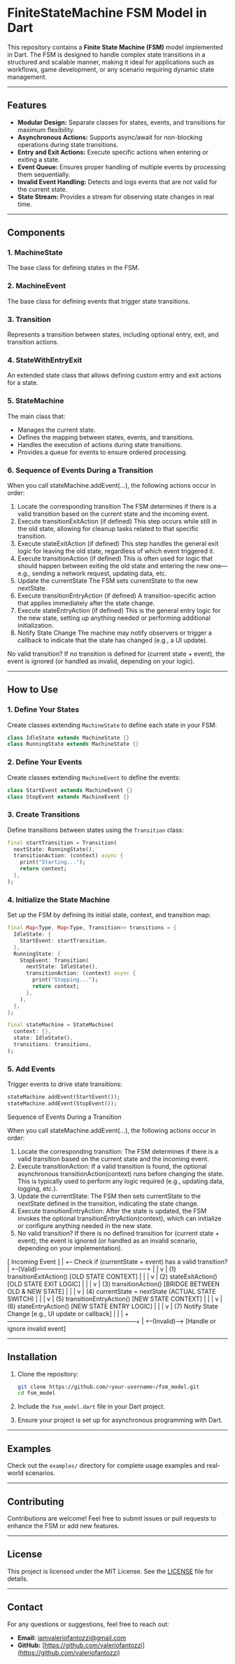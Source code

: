 # FiniteStateMachine FSM Model in Dart

This repository contains a **Finite State Machine (FSM)** model implemented in Dart. The FSM is designed to handle complex state transitions in a structured and scalable manner, making it ideal for applications such as workflows, game development, or any scenario requiring dynamic state management.

---

## **Features**

- **Modular Design:** Separate classes for states, events, and transitions for maximum flexibility.
- **Asynchronous Actions:** Supports async/await for non-blocking operations during state transitions.
- **Entry and Exit Actions:** Execute specific actions when entering or exiting a state.
- **Event Queue:** Ensures proper handling of multiple events by processing them sequentially.
- **Invalid Event Handling:** Detects and logs events that are not valid for the current state.
- **State Stream:** Provides a stream for observing state changes in real time.

---

## **Components**

### 1. **MachineState**

The base class for defining states in the FSM.

### 2. **MachineEvent**

The base class for defining events that trigger state transitions.

### 3. **Transition**

Represents a transition between states, including optional entry, exit, and transition actions.

### 4. **StateWithEntryExit**

An extended state class that allows defining custom entry and exit actions for a state.

### 5. **StateMachine**

The main class that:

- Manages the current state.
- Defines the mapping between states, events, and transitions.
- Handles the execution of actions during state transitions.
- Provides a queue for events to ensure ordered processing.

### 6. **Sequence of Events During a Transition**

When you call stateMachine.addEvent(...), the following actions occur in order:

1. Locate the corresponding transition
   The FSM determines if there is a valid transition based on the current state and the incoming event.
2. Execute transitionExitAction (if defined)
   This step occurs while still in the old state, allowing for cleanup tasks related to that specific transition.
3. Execute stateExitAction (if defined)
   This step handles the general exit logic for leaving the old state, regardless of which event triggered it.
4. Execute transitionAction (if defined)
   This is often used for logic that should happen between exiting the old state and entering the new one— e.g., sending a network request, updating data, etc.
5. Update the currentState
   The FSM sets currentState to the new nextState.
6. Execute transitionEntryAction (if defined)
   A transition-specific action that applies immediately after the state change.
7. Execute stateEntryAction (if defined)
   This is the general entry logic for the new state, setting up anything needed or performing additional initialization.
8. Notify State Change
   The machine may notify observers or trigger a callback to indicate that the state has changed (e.g., a UI update).

No valid transition?
If no transition is defined for (current state + event), the event is ignored (or handled as invalid, depending on your logic).

---

## **How to Use**

### **1. Define Your States**

Create classes extending `MachineState` to define each state in your FSM:

```dart
class IdleState extends MachineState {}
class RunningState extends MachineState {}
```

### **2. Define Your Events**

Create classes extending `MachineEvent` to define the events:

```dart
class StartEvent extends MachineEvent {}
class StopEvent extends MachineEvent {}
```

### **3. Create Transitions**

Define transitions between states using the `Transition` class:

```dart
final startTransition = Transition(
  nextState: RunningState(),
  transitionAction: (context) async {
    print("Starting...");
    return context;
  },
);
```

### **4. Initialize the State Machine**

Set up the FSM by defining its initial state, context, and transition map:

```dart
final Map<Type, Map<Type, Transition>> transitions = {
  IdleState: {
    StartEvent: startTransition,
  },
  RunningState: {
    StopEvent: Transition(
      nextState: IdleState(),
      transitionAction: (context) async {
        print("Stopping...");
        return context;
      },
    ),
  },
};

final stateMachine = StateMachine(
  context: {},
  state: IdleState(),
  transitions: transitions,
);
```

### **5. Add Events**

Trigger events to drive state transitions:

```dart
stateMachine.addEvent(StartEvent());
stateMachine.addEvent(StopEvent());
```

Sequence of Events During a Transition

When you call stateMachine.addEvent(...), the following actions occur in order:

1. Locate the corresponding transition:
   The FSM determines if there is a valid transition based on the current state and the incoming event.
2. Execute transitionAction:
   If a valid transition is found, the optional asynchronous transitionAction(context) runs before changing the state. This is typically used to perform any logic required (e.g., updating data, logging, etc.).
3. Update the currentState:
   The FSM then sets currentState to the nextState defined in the transition, indicating the state change.
4. Execute transitionEntryAction:
   After the state is updated, the FSM invokes the optional transitionEntryAction(context), which can initialize or configure anything needed in the new state.
5. No valid transition?
   If there is no defined transition for (current state + event), the event is ignored (or handled as an invalid scenario, depending on your implementation).


[ Incoming Event ]
|
+– Check if (currentState + event) has a valid transition?
|
+–(Valid)—————————————————––+
|                                                                |
v                                                                |
(1) transitionExitAction()  [OLD STATE CONTEXT]                          |
|                                                                |
v                                                                |
(2) stateExitAction()       [OLD STATE EXIT LOGIC]                       |
|                                                                |
v                                                                |
(3) transitionAction()      [BRIDGE BETWEEN OLD & NEW STATE]             |
|                                                                |
v                                                                |
(4) currentState = nextState (ACTUAL STATE SWITCH)                       |
|                                                                |
v                                                                |
(5) transitionEntryAction() [NEW STATE CONTEXT]                          |
|                                                                |
v                                                                |
(6) stateEntryAction()      [NEW STATE ENTRY LOGIC]                      |
|                                                                |
v                                                                |
(7) Notify State Change      [e.g., UI update or callback]               |
|                                                                |
+—————————————————————+
|
+–(Invalid)–> [Handle or ignore invalid event]

---

## **Installation**

1. Clone the repository:

   ```bash
   git clone https://github.com/<your-username>/fsm_model.git
   cd fsm_model
   ```

2. Include the `fsm_model.dart` file in your Dart project.

3. Ensure your project is set up for asynchronous programming with Dart.

---

## **Examples**

Check out the `examples/` directory for complete usage examples and real-world scenarios.

---

## **Contributing**

Contributions are welcome! Feel free to submit issues or pull requests to enhance the FSM or add new features.

---

## **License**

This project is licensed under the MIT License. See the [LICENSE](LICENSE) file for details.

---

## **Contact**

For any questions or suggestions, feel free to reach out:

- **Email:** [iamvaleriofantozzi@gmail.com](mailto:iamvaleriofantozzi@gmail.com)
- **GitHub:** [https://github.com/valeriofantozzi](https://github.com/valeriofantozzi)
